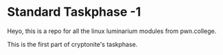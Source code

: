 
# Standard Taskphase -1
Heyo, this is a repo for all the linux luminarium modules from pwn.college.

This is the first part of cryptonite's taskphase.
